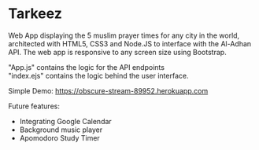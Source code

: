 # Tarkeez

Web App displaying the 5 muslim prayer times for any city in the world, architected with HTML5, CSS3 and Node.JS to interface with the Al-Adhan API. The web app is responsive to any screen size using Bootstrap.

"App.js" contains the logic for the API endpoints <br>
"index.ejs" contains the logic behind the user interface.

Simple Demo: https://obscure-stream-89952.herokuapp.com

Future features:
- Integrating Google Calendar
- Background music player
- Apomodoro Study Timer
